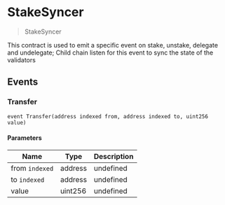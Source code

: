 # StakeSyncer



> StakeSyncer

This contract is used to emit a specific event on stake, unstake, delegate and undelegate; Child chain listen for this event to sync the state of the validators




## Events

### Transfer

```solidity
event Transfer(address indexed from, address indexed to, uint256 value)
```





#### Parameters

| Name | Type | Description |
|---|---|---|
| from `indexed` | address | undefined |
| to `indexed` | address | undefined |
| value  | uint256 | undefined |



